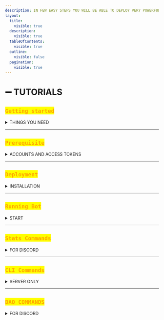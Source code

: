```yaml
---
description: IN FEW EASY STEPS YOU WILL BE ABLE TO DEPLOY VERY POWERFUL BOT
layout:
  title:
    visible: true
  description:
    visible: true
  tableOfContents:
    visible: true
  outline:
    visible: false
  pagination:
    visible: true
---
```


# ➖ TUTORIALS

## <mark style="color:orange;">`Getting started`</mark>

<details>

<summary>THINGS YOU NEED</summary>

* Linux Server ([ubuntu 20.04](https://www.vultr.com/products/cloud-compute/)).
* Twitter [v2 API access](https://developer.twitter.com/en/docs/twitter-api/getting-started/about-twitter-api).
* Alchemy [API Key](https://auth.alchemy.com/signup).
* [Node.js](https://www.digitalocean.com/community/tutorials/how-to-install-node-js-on-ubuntu-20-04) v18.x
* Discord [APP token](https://discord.com/developers).
* Discord Server **Admin** access.
* Some Basic coding/editing knowledge.

</details>

***

## <mark style="color:orange;">`Prerequisite`</mark>

<details>

<summary>ACCOUNTS AND ACCESS TOKENS</summary>

#### TWITTER

* To get your twitter API keys, follow this [tutorial](https://developer.talkwalker.com/guides/rehydrating-tweet/getting-started).
* Now you need Access token with **read and write** permission, follow this [tutorial](https://docs.tibco.com/pub/activematrix\_businessworks\_plugin\_for\_twitter/6.1.0/doc/html/GUID-3FAC9352-94BE-4D21-9DAC-7AE79E24BECA.html).
* Save both, your API and Access keys for [deployment](tutorials.md#deployment).

DISCORD

* To get Discord bot token, follow this [tutorial](https://www.writebots.com/discord-bot-token/).
* Save your Discord token for [deployment](tutorials.md#deployment).
* Now you will need to generate link with proper permissions to invite your Discord bot to your Server. In your developer portal under `0Auth2/URL Generator` check this boxes:

<img src="../../.gitbook/assets/image (73).png" alt="" data-size="original">

This will generate URL that you can use to invite Bot to your Discord server with proper permissions for it to post sales and other [Application Commands](tutorials.md#stats-commands).

Discord bot should now be ready to post sales, if you get stuck dm me on twitter @iape\_

</details>

***

## <mark style="color:orange;">`Deployment`</mark>

<details>

<summary>INSTALLATION</summary>

On your ubuntu server first clone PhunkBot repository

```bash
git clone https://github.com/Crypto-Phunks/nft-sales-twitter-bot.git
```

Go to Bots directory

```bash
cd nft-sales-twitter-bot
```

#### Run installation

```bash
npm install
```

#### Create `.env` file

```bash
nano .env
```

Add content from `example.env` and enter your API credentials

{% code title=".env" overflow="wrap" %}
```bash
TWITTER_ACCESS_TOKEN_KEY=""
TWITTER_ACCESS_TOKEN_SECRET=""
TWITTER_API_KEY=""
TWITTER_API_KEY_SECRET=""

ALCHEMY_API_KEY=""
DISCORD_TOKEN=""

GETH_NODE_ENDPOINT=""
GETH_NODE_ENDPOINT_HTTP=""
```
{% endcode %}

\---

#### Edit the `src/config.ts` file

```bash
nano src/config.ts
```

Add your Smart Contract and Discord IDs

{% code title="config.ts" %}
```typescript
  // Contract Address ======================================== //
  contract_address: 'your-NFT-smart-contract',
  nftx_vault_contract_address: '',
  // Enter the block where your contract has been created
  statistic_initial_block: 13035326,
  //
  discord_channels: 'your-discord-channel-ID-where-bot-posts-sales',
  discord_client_id: 'your-discord-APP-ID',
  discord_guild_ids: 'your-discord-Server-ID',
```
{% endcode %}

Customise the Tweet and Discord Stats parameters

{% code title="config.ts" %}
```typescript
  ownedTokensMessageDiscord: '<wallet> owns <count> Phunks!\n———\n',
  graphStatisticsMessageDiscord: 'Here is the graph you requested for [<wallet>]!\n———\n',
  userStatisticsMessageDiscord: 'Stats for <wallet>!\n———\n\n⏳ Flipped to Phunk for the first time [<holder_since>] days ago.\n💰 Flipped Phunks [<tx_count>] times with a total volume of [Ξ<volume>]\n💎 Is currently holding [<owned_tokens>] Phunks.',
  globalStatisticsMessageDiscord: 'Here are volume stats for [<window>]! 💰\n\n<per_platform_stats>\n\nlast tx fetched [<last_event>]',
  saleMessageDiscord: '[Phunk #<tokenId>](<tweetLink>) was flipped for [<ethPrice> (<fiatPrice>)](<https://etherscan.io/tx/<txHash>>)\nfrom: [<from>](<https://notlarvalabs.com/cryptophunks/phunkbox?address=<initialFrom>>)\nto: [<to>](<https://notlarvalabs.com/cryptophunks/phunkbox?address=<initialTo>>)',
  saleMessage: 'Phunk #<tokenId> was flipped for <ethPrice> (<fiatPrice>) by <to>\n| https://notlarvalabs.com/cryptophunks/details/<tokenId>\n',
  bidMessageDiscord: '[Phunk #<tokenId>](<tweetLink>) has a bid for [<ethPrice> (<fiatPrice>)](https://notlarvalabs.com/cryptophunks/details/<tokenId>)\nfrom: [<from>](<https://notlarvalabs.com/cryptophunks/phunkbox?address=<initialFrom>>)',
  bidMessage: 'Phunk #<tokenId> has a bid for <ethPrice> (<fiatPrice>) from <from>\n| https://notlarvalabs.com/cryptophunks/details/<tokenId>\n',
  flywheelMessageDiscord: '[Phunk #<tokenId>](<tweetLink>) was flipped to FlyWheel for [<ethPrice> (<fiatPrice>)](<https://etherscan.io/tx/<txHash>>)\nby: [<to>](<https://notlarvalabs.com/cryptophunks/phunkbox?address=<initialTo>>)',
  flywheelMessage: 'Phunk #<tokenId> was flipped to FlyWheel for <ethPrice> (<fiatPrice>) by <to>\n| https://notlarvalabs.com/cryptophunks/details/<tokenId>\n| https://phunks.pro',
  auctionMessageDiscord: '[Phunk #<tokenId>](<tweetLink>) was Auctioned for [<ethPrice> (<fiatPrice>)](<additionalText>)\nto: [<to>](<https://notlarvalabs.com/cryptophunks/phunkbox?address=<initialTo>>)',
  auctionMessage: 'Phunk #<tokenId> was Auctioned for <ethPrice> (<fiatPrice>) to <to>\n| https://notlarvalabs.com/cryptophunks/details/<tokenId>\n| <additionalText>',
  loanMessage: 'Phunk #<tokenId> was flipped for <ethPrice> (<fiatPrice>) by <to>\n| https://notlarvalabs.com/cryptophunks/details/<tokenId>\n',
```
{% endcode %}

(Optional) Use Local images and Local metadata (not a requirement)

{% code title="config.ts" %}
```typescript
  use_local_images: true,
  local_image_path: './token_images/phunk',
  use_forced_remote_image_path: false,
  forced_remote_image_path: '',
  enable_flashbot_detection: false,
  // 
  // this is a configuration for the phunk bid demo extension
  local_bids_image_path: './bids_images/Phunk_',
  discord_owned_tokens_image_path: '',
  discord_footer_text: 'FLIP!',
  // this is a configuration for the phunk auction house demo extension
  local_auction_image_path: './token_images/phunk',
  token_metadata_cache_path: './token_metadatas_cache',
```
{% endcode %}

The `local_image_path` will be suffixed with the token number, ie, here, it will seek for an image named `./token_images/tokens0034.png` if the token #34 is sold.

\---

(Optional) Edit `src/app.module.ts`file and activate/deactivate services (providers) //&#x20;

<pre class="language-typescript" data-title="app.module.ts"><code class="lang-typescript">@Module({
  imports: [
    HttpModule,
    ServeStaticModule.forRoot({
      rootPath: join(__dirname, '..', 'client'),
    })],
    providers: [
      Erc721SalesService,
      <a data-footnote-ref href="#user-content-fn-1">// DAOService, -> This is DAO Service </a>
      <a data-footnote-ref href="#user-content-fn-2">// StatisticsService, -> This is Statistics Service</a>
      ////
      // Below is a simple example of how to create and plug a custom 
      // extension to the bot
      ////
      //
      PhunksBidService,
      PhunksAuctionHouseService,
      PhunksAuctionFlywheelService, 
      StatisticsService
    ],
    controllers: [
      DAOController
    ],
})

export class AppModule {

}
</code></pre>

\---

#### Build and Deploy

```bash
npm run build
```

Installation should be ready now, proceed to [next step](tutorials.md#running-bot).

</details>

***

## <mark style="color:orange;">`Running Bot`</mark>

<details>

<summary>START</summary>

#### From experience i recommend you run screen instance for your Bot, in installation directory start a new screen Session

```bash
screen -S yourbotsname
```

#### Now you can finally Start a bot

#### development

```bash
npm run start
```

#### watch mode

```bash
npm run start:dev
```

#### production mode

```bash
npm run start:prod
```

#### with watchdog (recommended)

```bash
npm run start:prod-with-watchdog
```

#### Detach from screen Session

```bash
ctrl a + d
```

#### Enter the screen Session back

```bash
screen -r yourbotsname
```

</details>

***

## <mark style="color:orange;">`Stats Commands`</mark>

<details>

<summary>FOR DISCORD</summary>

#### If you have [Statistics module](features.md) in src/app.module.ts enabled your Discord bot will gain some super powers. Here is the list of available commands:

#### Display a list of the owned tokens by a wallet

```typescript
/owned <wallet>
```

#### Display some interesting stats by wallet

```typescript
/userstats <wallet>
```

#### Display collection volume across all markets for given time frame

```typescript
/volume <time frame> 
```

#### Display a graph showing the average price and the volume of Collection over time

```typescript
/graph
```

#### Display the top 20 traders of your Collection for given time frame

```typescript
/traders <time frame>
```

#### Displays indexed informations about a given transaction, useful for debugging purpose

```typescript
/transaction <tx>
```

#### Force indexation by the statistic module of the given transaction within the given block

```typescript
/index <block> <tx>
```

</details>

***

## <mark style="color:orange;">`CLI Commands`</mark>

<details>

<summary>SERVER ONLY</summary>

WIP

</details>

***

## <mark style="color:orange;">`DAO COMMANDS`</mark>

<details>

<summary>FOR DISCORD</summary>

WIP

</details>

[^1]: Check [Features](features.md) to understand this module.

[^2]: [Check Features to understand this module.](features.md)
